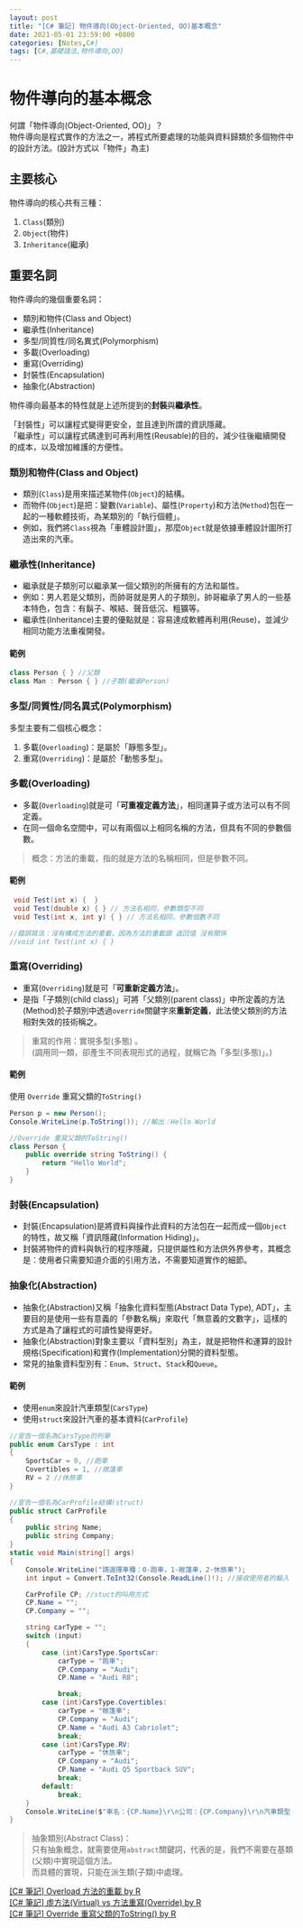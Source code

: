 ```yaml
---
layout: post
title: "[C# 筆記] 物件導向(Object-Oriented, OO)基本概念"
date: 2021-05-01 23:59:00 +0800
categories: [Notes,C#]
tags: [C#,基礎語法,物件導向,OO]
---
```


# 物件導向的基本概念

何謂「物件導向(Object-Oriented, OO)」？     
物件導向是程式實作的方法之一，將程式所要處理的功能與資料歸類於多個物件中的設計方法。(設計方式以「物件」為主)        


## 主要核心

物件導向的核心共有三種：
1. `Class`(類別)
2. `Object`(物件)
3. `Inheritance`(繼承)

## 重要名詞

物件導向的幾個重要名詞：

- 類別和物件(Class and Object)
- 繼承性(Inheritance)
- 多型/同質性/同名異式(Polymorphism)
- 多載(Overloading)
- 重寫(Overriding)
- 封裝性(Encapsulation)
- 抽象化(Abstraction)

物件導向最基本的特性就是上述所提到的**封裝**與**繼承性**。    

「封裝性」可以讓程式變得更安全，並且達到所謂的資訊隱藏。        
「繼承性」可以讓程式碼達到可再利用性(Reusable)的目的，減少往後繼續開發的成本，以及增加維護的方便性。        

### 類別和物件(Class and Object)

- 類別(`Class`)是用來描述某物件(`Object`)的結構。
- 而物件(`Object`)是把：變數(`Variable`)、屬性(`Property`)和方法(`Method`)包在一起的一種軟體技術，為某類別的「執行個體」。
- 例如，我們將`Class`視為「車體設計圖」，那麼`Object`就是依據車體設計圖所打造出來的汽車。

### 繼承性(Inheritance)

- 繼承就是子類別可以繼承某一個父類別的所擁有的方法和屬性。
- 例如：男人若是父類別，而帥哥就是男人的子類別，帥哥繼承了男人的一些基本特色，包含：有鬍子、喉結、聲音低沉、粗獷等。
- 繼承性(Inheritance)主要的優點就是：容易達成軟體再利用(Reuse)，並減少相同功能方法重複開發。

#### 範例

```c#
class Person { } //父類
class Man : Person { } //子類(繼承Person)
```

### 多型/同質性/同名異式(Polymorphism)

多型主要有二個核心概念：
1. 多載(`Overloading`)：是屬於「靜態多型」。
2. 重寫(`Overriding`)：是屬於「動態多型」。

### 多載(Overloading)

- 多載(`Overloading`)就是可「**可重複定義方法**」，相同運算子或方法可以有不同定義。
- 在同一個命名空間中，可以有兩個以上相同名稱的方法，但具有不同的參數個數。

> 概念：方法的重載，指的就是方法的名稱相同，但是參數不同。

#### 範例

```c#
 void Test(int x) {  }
 void Test(double x) { } // 方法名相同，參數類型不同
 void Test(int x, int y) { } // 方法名相同，參數個數不同

//錯誤寫法：沒有構成方法的重載，因為方法的重載跟 返回值 沒有關係
//void int Test(int x) { }
```

### 重寫(Overriding)

- 重寫(`Overriding`)就是可「**可重新定義方法**」。
- 是指「子類別(child class)」可將「父類別(parent class)」中所定義的方法(Method)於子類別中透過`override`關鍵字來**重新定義**，此法使父類別的方法相對失效的技術稱之。

> 重寫的作用：實現多型(多態) 。       
> (調用同一類，卻產生不同表現形式的過程，就稱它為「多型(多態)」。)

#### 範例

使用 `Override` 重寫父類的`ToString()`

```c#
Person p = new Person();
Console.WriteLine(p.ToString()); //輸出：Hello World

//Override 重寫父類的ToString()
class Person {
    public override string ToString() {
        return "Hello World";
    }
}
```

### 封裝(Encapsulation)

- 封裝(Encapsulation)是將資料與操作此資料的方法包在一起而成一個`Object`的特性，故又稱「資訊隱藏(Information Hiding)」。
- 封裝將物件的資料與執行的程序隱藏，只提供屬性和方法供外界參考，其概念是：使用者只需要知道介面的引用方法，不需要知道實作的細節。

### 抽象化(Abstraction)
- 抽象化(Abstraction)又稱「抽象化資料型態(Abstract Data Type), ADT」，主要目的是使用一些有意義的「參數名稱」來取代「無意義的文數字」，這樣的方式是為了讓程式的可讀性變得更好。
- 抽象化(Abstraction)對象主要以「資料型別」為主，就是把物件和運算的設計規格(Specification)和實作(Implementation)分開的資料型態。
- 常見的抽象資料型別有：`Enum`、`Struct`、`Stack`和`Queue`。

#### 範例

- 使用`enum`來設計汽車類型(`CarsType`)
- 使用`struct`來設計汽車的基本資料(`CarProfile`)

```c#
//宣告一個名為CarsType的列舉
public enum CarsType : int
{
    SportsCar = 0, //跑車
    Covertibles = 1, //敞篷車
    RV = 2 //休旅車
}

//宣告一個名為CarProfile結構(struct)
public struct CarProfile
{
    public string Name;
    public string Company;
}
static void Main(string[] args)
{
    Console.WriteLine("請選擇車種：0-跑車，1-敞篷車，2-休旅車");
    int input = Convert.ToInt32(Console.ReadLine()!); //接收使用者的輸入

    CarProfile CP; //stuct的叫用方式
    CP.Name = "";
    CP.Company = "";

    string carType = "";
    switch (input)
    {
        case (int)CarsType.SportsCar:
            carType = "跑車";
            CP.Company = "Audi";
            CP.Name = "Audi R8";

            break;
        case (int)CarsType.Covertibles:
            carType = "敞篷車";
            CP.Company = "Audi";
            CP.Name = "Audi A3 Cabriolet";
            break;
        case (int)CarsType.RV:
            carType = "休旅車";
            CP.Company = "Audi";
            CP.Name = "Audi Q5 Sportback SUV";
            break;
        default:
            break;
    }
    Console.WriteLine($"車名：{CP.Name}\r\n公司：{CP.Company}\r\n汽車類型：{carType}");
}
```

> 抽象類別(Abstract Class)：        
> 只有抽象概念，就需要使用`abstract`關鍵詞，代表的是，我們不需要在基類(父類)中實現這個方法。       
> 而具體的實現，只能在派生類(子類)中處理。



[[C# 筆記] Overload 方法的重載  by R](https://riivalin.github.io/posts/2011/01/overload/)       
[[C# 筆記] 虛方法(Virtual) vs 方法重寫(Override)  by R](https://riivalin.github.io/posts/2010/01/r-csharp-note-14/)     
[[C# 筆記] Override 重寫父類的ToString()  by R](https://riivalin.github.io/posts/2011/01/override-tostring/)